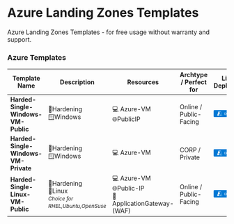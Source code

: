 # Azure Landing Zones Templates
Azure Landing Zones Templates - for free usage without warranty and support.

### Azure Templates

| Template Name | Description | Resources | Archtype / Perfect for | Links / Deployment |
|---------|-------------|---------|-------------|---------|
| **Harded-Single-Windows-VM-Public** | 💪Hardening<br> 🪟Windows<br> | 💻 Azure-VM<br> 🌐PublicIP<br> | Online / Public-Facing | [![Deploy To Azure](https://raw.githubusercontent.com/Azure/azure-quickstart-templates/master/1-CONTRIBUTION-GUIDE/images/deploytoazure.svg?sanitize=true)](https://portal.azure.com/#create/Microsoft.Template/uri/https%3A%2F%2Fraw.github.com%2Fthinformatics%2arm-la-subowner-report%2Fmaster%2Fquickstarts%2Fmicrosoft.compute%2Fvm-simple-windows%2Fazuredeploy.json) |
| **Harded-Single-Windows-VM-Private** | 💪Hardening<br> 🪟Windows<br>  | 💻 Azure-VM<br> | CORP / Private | [![Deploy To Azure](https://raw.githubusercontent.com/Azure/azure-quickstart-templates/master/1-CONTRIBUTION-GUIDE/images/deploytoazure.svg?sanitize=true)](https://portal.azure.com/#create/Microsoft.Template/uri/https%3A%2F%2Fraw.github.com%2Fthinformatics%2arm-la-subowner-report%2Fmaster%2Fquickstarts%2Fmicrosoft.compute%2Fvm-simple-windows%2Fazuredeploy.json) |
| **Harded-Single-Linux-VM-Public** | 💪Hardening<br> 🐧Linux<br> <i><small>Choice for RHEL,Ubuntu,OpenSuse</small></i>  | 💻 Azure-VM<br> 🌐Public-IP<br> 🧱ApplicationGateway-(WAF)<br> | Online / Public-Facing | [![Deploy To Azure](https://raw.githubusercontent.com/Azure/azure-quickstart-templates/master/1-CONTRIBUTION-GUIDE/images/deploytoazure.svg?sanitize=true)](https://portal.azure.com/#create/Microsoft.Template/uri/https%3A%2F%2Fraw.github.com%2Fthinformatics%2arm-la-subowner-report%2Fmaster%2Fquickstarts%2Fmicrosoft.compute%2Fvm-simple-windows%2Fazuredeploy.json) |
